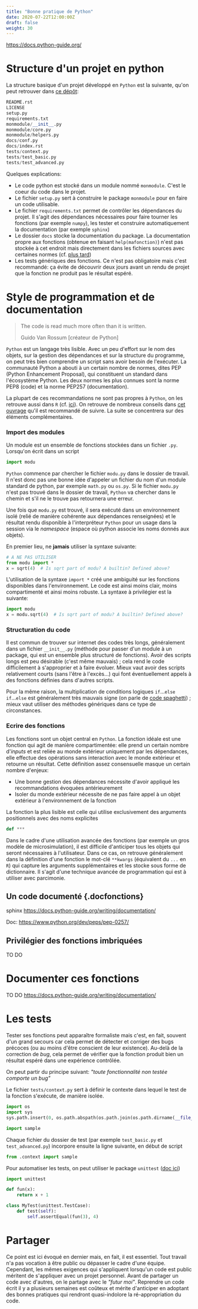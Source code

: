 ```yaml
---
title: "Bonne pratique de Python"
date: 2020-07-22T12:00:00Z
draft: false
weight: 30
---
```


https://docs.python-guide.org/

# Structure d'un projet en python

La structure basique d'un projet développé en `Python` est la suivante, qu'on peut retrouver dans
[ce dépôt](https://github.com/navdeep-G/samplemod):


```python
README.rst
LICENSE
setup.py
requirements.txt
monmodule/__init__.py
monmodule/core.py
monmodule/helpers.py
docs/conf.py
docs/index.rst
tests/context.py
tests/test_basic.py
tests/test_advanced.py
```

Quelques explications:

* Le code python est stocké dans un module nommé `monmodule`. C'est le coeur du code dans le projet. 
* Le fichier `setup.py` sert à construire le package `monmodule` pour en faire un code utilisable.
* Le fichier `requirements.txt`  permet de contrôler les dépendances du projet.  Il s'agit des
dépendances nécessaires pour faire tourner les fonctions (par exemple `numpy`), les tester et
construire automatiquement la documentation (par exemple `sphinx`)
* Le dossier `docs` stocke la documentation du package.
La documentation propre aux fonctions (obtenue en faisant `help(mafonction)`) n'est pas stockée à cet endroit
mais directement dans les fichiers sources avec certaines normes (cf. [plus tard](#docfonctions))
* Les tests génériques des fonctions. Ce n'est pas obligatoire mais c'est recommandé: ça évite de découvrir deux jours
avant un rendu de projet que la fonction ne produit pas le résultat espéré.



# Style de programmation et de documentation

> The code is read much more often than it is written.
> 
> Guido Van Rossum [créateur de Python]

`Python` est un langage très lisible. Avec un peu d'effort sur le nom des objets, sur la gestion
des dépendances et sur la structure du programme, on peut
très bien comprendre un script sans avoir besoin de l'exécuter. La communauté Python a abouti à un certain
nombre de normes, dites PEP (Python Enhancement Proposal), qui constituent un standard
dans l'écosystème Python. Les deux normes les plus connues sont 
la norme PEP8 (code) et la norme PEP257 (documentation). 

La plupart de ces recommandations ne sont pas propres à `Python`, on les retrouve aussi dans `R`
(cf. [ici](https://linogaliana.gitlab.io/documentationR/comment-nommer-les-objets-dans-r.html)). 
On retrouve de nombreux conseils dans [cet ouvrage](https://docs.python-guide.org/writing/style/) qu'il est
recommandé de suivre. La suite se concentrera sur des éléments complémentaires.

### Import des modules

Un module est un ensemble de fonctions stockées dans un fichier `.py`. Lorsqu'on écrit dans un script

```python
import modu
```

`Python` commence par chercher le fichier `modu.py` dans le dossier de travail. Il n'est donc pas une bonne
idée d'appeler un fichier du nom d'un module standard de python, par exemple `math.py` ou `os.py`. Si le fichier
`modu.py` n'est pas trouvé dans le dossier de travail, `Python` va chercher dans le chemin et s'il ne le trouve pas
retournera une erreur.

Une fois que `modu.py` est trouvé, il sera exécuté dans un environnement isolé (relié de manière cohérente
aux dépendances renseignées) et le résultat rendu disponible à l'interpréteur `Python` pour un usage
dans la session via le *namespace* (espace où python associe les noms donnés aux objets). 

En premier lieu, ne **jamais** utiliser la syntaxe suivante:

```python
# A NE PAS UTILISER
from modu import *
x = sqrt(4)  # Is sqrt part of modu? A builtin? Defined above?
``` 

L'utilisation de la syntaxe `import *` créé une ambiguité sur les fonctions disponibles dans l'environnement. Le code
est ainsi moins clair, moins compartimenté et ainsi moins robuste. La syntaxe à privilégier est la suivante:

```python
import modu
x = modu.sqrt(4)  # Is sqrt part of modu? A builtin? Defined above?
``` 

### Structuration du code

Il est commun de trouver sur internet des codes très longs, généralement dans un fichier `__init__.py`
(méthode pour passer d'un module à un package, qui est un ensemble plus structuré de fonctions).
Avoir des scripts longs est peu désirable (c'est même mauvais) ;
cela rend le code difficilement à s'approprier et à faire évoluer. Mieux vaut avoir des scripts relativement courts
(sans l'être à l'excès...) qui font éventuellement appels à des fonctions définies dans d'autres scripts.

Pour la même raison, la multiplication de conditions logiques `if`...`else if`...`else` est généralement très mauvais
signe (on parle de [code spaghetti](https://fr.wikipedia.org/wiki/Programmation_spaghetti)) ; mieux vaut
utiliser des méthodes génériques dans ce type de circonstances.
 
### Ecrire des fonctions

Les fonctions sont un objet central en `Python`. La fonction idéale est une fonction qui agit de manière compartimentée:
elle prend un certain nombre d'*inputs* et est reliée au monde extérieur uniquement par les dépendances,
elle effectue des opérations sans interaction avec le monde extérieur et retourne un résultat.
Cette définition assez consensuelle masque un certain nombre d'enjeux:

* Une bonne gestion des dépendances nécessite d'avoir appliqué les recommandations évoquées antérieurement 
* Isoler du monde extérieur nécessite de ne pas faire appel à un objet extérieur à l'environnement de la fonction

La fonction la plus lisible est celle qui utilise exclusivement des arguments positionnels avec des noms explicites

```python
def ***
```

Dans le cadre d'une utilisation avancée des fonctions (par exemple un gros modèle de microsimulation), il est 
difficile d'anticiper tous les objets qui seront nécessaires à l'utilisateur. Dans ce cas, on retrouve généralement
dans la définition d'une fonction le mot-clé `**kwargs` (équivalent du `...` en `R`) qui capture les 
arguments supplémentaires et les stocke sous forme de dictionnaire. Il s'agit d'une technique avancée de
programmation qui est à utiliser avec parcimonie.


## Un code documenté {.docfonctions}

sphinx
https://docs.python-guide.org/writing/documentation/

Doc: 
https://www.python.org/dev/peps/pep-0257/

## Privilégier des fonctions imbriquées

TO DO

# Documenter ces fonctions

TO DO
https://docs.python-guide.org/writing/documentation/

# Les tests

Tester ses fonctions peut apparaître formaliste mais c'est, en fait, souvent d'un grand secours car cela permet de
détecter et corriger des bugs précoces (ou au moins d'être conscient de leur existence). 
Au-delà de la correction de *bug*, cela permet de vérifier que
la fonction produit bien un résultat espéré dans une expérience contrôlée. 

On peut partir du principe suivant: *"toute fonctionnalité non testée comporte un bug"*

Le fichier `tests/context.py` sert à définir le contexte dans lequel le test de la fonction s'exécute, de manière
isolée.

```python
import os
import sys
sys.path.insert(0, os.path.abspath(os.path.join(os.path.dirname(__file__), '..')))

import sample
```

Chaque fichier du dossier de test
(par exemple `test_basic.py` et `test_advanced.py`) incorpore ensuite la ligne suivante,
en début de script

```python
from .context import sample
```

Pour automatiser les tests, on peut utiliser le package `unittest`
([doc ici](https://docs.python.org/3/library/unittest.html))

```python
import unittest

def fun(x):
    return x + 1

class MyTest(unittest.TestCase):
    def test(self):
        self.assertEqual(fun(3), 4)
```
# Partager

Ce point est ici évoqué en dernier mais, en fait, il est essentiel. Tout travail n'a pas vocation à être public
ou dépasser le cadre d'une équipe. Cependant, les mêmes exigences qui s'appliquent lorsqu'un code est public méritent
de s'appliquer avec un projet personnel. Avant de partager un code avec d'autres, on le partage avec le *"futur moi"*.
Reprendre un code écrit il y a plusieurs semaines est coûteux et mérite d'anticiper en adoptant des bonnes pratiques qui
rendront quasi-indolore la ré-appropriation du code.  

